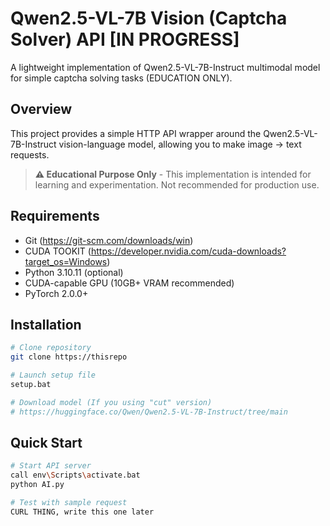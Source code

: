 # Qwen2.5-VL-7B Vision (Captcha Solver) API [IN PROGRESS]

A lightweight implementation of Qwen2.5-VL-7B-Instruct multimodal model for simple captcha solving tasks (EDUCATION ONLY).

## Overview

This project provides a simple HTTP API wrapper around the Qwen2.5-VL-7B-Instruct vision-language model, allowing you to make image -> text requests.

> **⚠️ Educational Purpose Only** - This implementation is intended for learning and experimentation. Not recommended for production use.

## Requirements

- Git (https://git-scm.com/downloads/win)
- CUDA TOOKIT (https://developer.nvidia.com/cuda-downloads?target_os=Windows)
- Python 3.10.11 (optional)
- CUDA-capable GPU (10GB+ VRAM recommended)
- PyTorch 2.0.0+

## Installation

```bash
# Clone repository
git clone https://thisrepo

# Launch setup file
setup.bat

# Download model (If you using "cut" version)
# https://huggingface.co/Qwen/Qwen2.5-VL-7B-Instruct/tree/main
```

## Quick Start

```bash
# Start API server
call env\Scripts\activate.bat 
python AI.py 

# Test with sample request
CURL THING, write this one later
```
